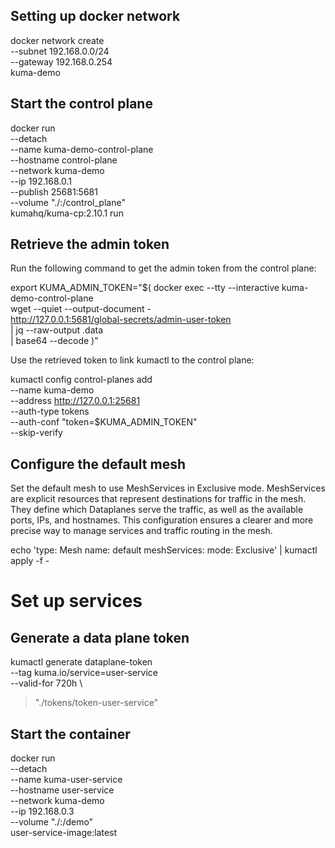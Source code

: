 ## Setting up docker network
docker network create \
  --subnet 192.168.0.0/24 \
  --gateway 192.168.0.254 \
  kuma-demo

## Start the control plane
docker run \
  --detach \
  --name kuma-demo-control-plane \
  --hostname control-plane \
  --network kuma-demo \
  --ip 192.168.0.1 \
  --publish 25681:5681 \
  --volume "./:/control_plane" \
  kumahq/kuma-cp:2.10.1 run


## Retrieve the admin token

Run the following command to get the admin token from the control plane:

export KUMA_ADMIN_TOKEN="$( 
  docker exec --tty --interactive kuma-demo-control-plane \
    wget --quiet --output-document - \
    http://127.0.0.1:5681/global-secrets/admin-user-token \
    | jq --raw-output .data \
    | base64 --decode
)"

Use the retrieved token to link kumactl to the control plane:

kumactl config control-planes add \
  --name kuma-demo \
  --address http://127.0.0.1:25681 \
  --auth-type tokens \
  --auth-conf "token=$KUMA_ADMIN_TOKEN" \
  --skip-verify

## Configure the default mesh
Set the default mesh to use MeshServices in Exclusive mode. MeshServices are explicit resources that represent destinations for traffic in the mesh. They define which Dataplanes serve the traffic, as well as the available ports, IPs, and hostnames. This configuration ensures a clearer and more precise way to manage services and traffic routing in the mesh.

echo 'type: Mesh
name: default
meshServices:
  mode: Exclusive' | kumactl apply -f -


# Set up services

## Generate a data plane token

kumactl generate dataplane-token \
  --tag kuma.io/service=user-service \
  --valid-for 720h \
  > "./tokens/token-user-service"

## Start the container

docker run \
  --detach \
  --name kuma-user-service \
  --hostname user-service \
  --network kuma-demo \
  --ip 192.168.0.3 \
  --volume "./:/demo" \
  user-service-image:latest

